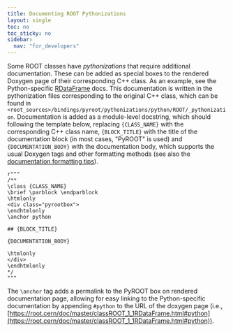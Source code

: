 ```yaml
---
title: Documenting ROOT Pythonizations
layout: single
toc: no
toc_sticky: no
sidebar:
  nav: "for_developers"
---
```


Some ROOT classes have *pythonizations* that require additional documentation. These can be added as special boxes to the rendered Doxygen page of their corresponding C++ class. As an example, see the Python-specific [RDataFrame](https://root.cern/doc/master/classROOT_1_1RDataFrame.html#python) docs. This documentation is written in the pythonization files corresponding to the original C++ class, which can be found in `<root_sources>/bindings/pyroot/pythonizations/python/ROOT/_pythonization`. Documentation is added as a module-level docstring, which should following the template below, replacing `{CLASS_NAME}` with the corresponding C++ class name, `{BLOCK_TITLE}` with the title of the documentation block (in most cases, "PyROOT" is used) and `{DOCUMENTATION_BODY}` with the documentation body, which supports the usual Doxygen tags and other formatting methods (see also the [documentation formatting tips](../useful_tips)).

```
r"""
/**
\class {CLASS_NAME}
\brief \parblock \endparblock
\htmlonly
<div class="pyrootbox">
\endhtmlonly
\anchor python

## {BLOCK_TITLE}

{DOCUMENTATION_BODY}

\htmlonly
</div>
\endhtmlonly
*/
"""
```

The `\anchor` tag adds a permalink to the PyROOT box on rendered documentation page, allowing for easy linking to the Python-specific documentation by appending `#python` to the URL of the doxygen page (i.e., [https://root.cern/doc/master/classROOT_1_1RDataFrame.html#python](https://root.cern/doc/master/classROOT_1_1RDataFrame.html#python)).
